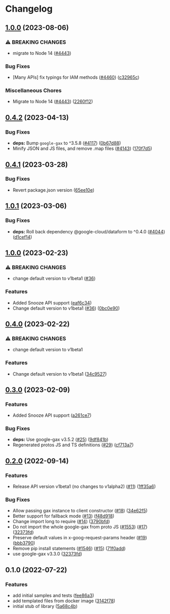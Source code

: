 # Changelog

## [1.0.0](https://github.com/googleapis/google-cloud-node/compare/dataform-v0.4.2...dataform-v1.0.0) (2023-08-06)


### ⚠ BREAKING CHANGES

* migrate to Node 14 ([#4443](https://github.com/googleapis/google-cloud-node/issues/4443))

### Bug Fixes

* [Many APIs] fix typings for IAM methods ([#4460](https://github.com/googleapis/google-cloud-node/issues/4460)) ([c32965c](https://github.com/googleapis/google-cloud-node/commit/c32965c0c4a5975ba37371ecd819d9cffb080aa5))


### Miscellaneous Chores

* Migrate to Node 14 ([#4443](https://github.com/googleapis/google-cloud-node/issues/4443)) ([2260f12](https://github.com/googleapis/google-cloud-node/commit/2260f12543d171bda95345e53475f5f0fdc45770))

## [0.4.2](https://github.com/googleapis/google-cloud-node/compare/dataform-v0.4.1...dataform-v0.4.2) (2023-04-13)


### Bug Fixes

* **deps:** Bump `google-gax` to ^3.5.8 ([#4117](https://github.com/googleapis/google-cloud-node/issues/4117)) ([0b67d88](https://github.com/googleapis/google-cloud-node/commit/0b67d883963643ce1b4f6d2ccd3e8d37adf6e029))
* Minify JSON and JS files, and remove .map files ([#4143](https://github.com/googleapis/google-cloud-node/issues/4143)) ([170f7d5](https://github.com/googleapis/google-cloud-node/commit/170f7d57b8fd344d182a8e758867b8124722eebc))

## [0.4.1](https://github.com/googleapis/google-cloud-node/compare/dataform-v1.0.1...dataform-v0.4.1) (2023-03-28)


### Bug Fixes

* Revert package.json version ([65ee10e](https://github.com/googleapis/google-cloud-node/commit/65ee10e09d7c69e00bdfd7be2a591c866873ceda))

## [1.0.1](https://github.com/googleapis/google-cloud-node/compare/dataform-v1.0.0...dataform-v1.0.1) (2023-03-06)


### Bug Fixes

* **deps:** Roll back dependency @google-cloud/dataform to ^0.4.0 ([#4044](https://github.com/googleapis/google-cloud-node/issues/4044)) ([d1cef14](https://github.com/googleapis/google-cloud-node/commit/d1cef14fabc0b1e3dbc957f70f383a5464f7c840))

## [1.0.0](https://github.com/googleapis/google-cloud-node/compare/dataform-v0.4.0...dataform-v1.0.0) (2023-02-23)


### ⚠ BREAKING CHANGES

* change default version to v1beta1 ([#36](https://github.com/googleapis/google-cloud-node/issues/36))

### Features

* Added Snooze API support ([eaf6c34](https://github.com/googleapis/google-cloud-node/commit/eaf6c343c401a132efc89fe21ec61664ae04fb8b))
* Change default version to v1beta1 ([#36](https://github.com/googleapis/google-cloud-node/issues/36)) ([0bc0e90](https://github.com/googleapis/google-cloud-node/commit/0bc0e904fa8890c60e61176f7e48fcbb58def595))

## [0.4.0](https://github.com/googleapis/nodejs-dataform/compare/v0.3.0...v0.4.0) (2023-02-22)


### ⚠ BREAKING CHANGES

* change default version to v1beta1

### Features

* Change default version to v1beta1 ([34c9527](https://github.com/googleapis/nodejs-dataform/commit/34c9527e36d1e148480f33942a5d7745e320ecca))

## [0.3.0](https://github.com/googleapis/nodejs-dataform/compare/v0.2.0...v0.3.0) (2023-02-09)


### Features

* Added Snooze API support ([a261ce7](https://github.com/googleapis/nodejs-dataform/commit/a261ce7bd7138b8b236699e63f5c6030ea3803f0))


### Bug Fixes

* **deps:** Use google-gax v3.5.2 ([#25](https://github.com/googleapis/nodejs-dataform/issues/25)) ([9df841b](https://github.com/googleapis/nodejs-dataform/commit/9df841b7a8e573e777428e649f60de2076ada2c1))
* Regenerated protos JS and TS definitions ([#29](https://github.com/googleapis/nodejs-dataform/issues/29)) ([cf713a7](https://github.com/googleapis/nodejs-dataform/commit/cf713a7d8b50323b33efbb0793fbe39c4faf5b89))

## [0.2.0](https://github.com/googleapis/nodejs-dataform/compare/v0.1.0...v0.2.0) (2022-09-14)


### Features

* Release API version v1beta1 (no changes to v1alpha2) ([#11](https://github.com/googleapis/nodejs-dataform/issues/11)) ([1ff35a6](https://github.com/googleapis/nodejs-dataform/commit/1ff35a6b63f9d64ea5f7d78a0022c1fab9c95411))


### Bug Fixes

* Allow passing gax instance to client constructor ([#18](https://github.com/googleapis/nodejs-dataform/issues/18)) ([34e62f5](https://github.com/googleapis/nodejs-dataform/commit/34e62f559325cf314e6c017da5f46b845a49ecef))
* Better support for fallback mode ([#13](https://github.com/googleapis/nodejs-dataform/issues/13)) ([f48d918](https://github.com/googleapis/nodejs-dataform/commit/f48d918863db5b1aeff084b562b087ce9b92e8ea))
* Change import long to require ([#14](https://github.com/googleapis/nodejs-dataform/issues/14)) ([3790bfd](https://github.com/googleapis/nodejs-dataform/commit/3790bfd0881957c089e22e372af19e172ade31eb))
* Do not import the whole google-gax from proto JS ([#1553](https://github.com/googleapis/nodejs-dataform/issues/1553)) ([#17](https://github.com/googleapis/nodejs-dataform/issues/17)) ([32373fd](https://github.com/googleapis/nodejs-dataform/commit/32373fd2c5b85df5517821d7105635bc3f7ec723))
* Preserve default values in x-goog-request-params header ([#19](https://github.com/googleapis/nodejs-dataform/issues/19)) ([bbb3790](https://github.com/googleapis/nodejs-dataform/commit/bbb379042b001ed4fcc49423cfcee126dcff9270))
* Remove pip install statements ([#1546](https://github.com/googleapis/nodejs-dataform/issues/1546)) ([#15](https://github.com/googleapis/nodejs-dataform/issues/15)) ([71f0add](https://github.com/googleapis/nodejs-dataform/commit/71f0add64a43424ee71c0bbe03f82bf78d98eb3c))
* use google-gax v3.3.0 ([32373fd](https://github.com/googleapis/nodejs-dataform/commit/32373fd2c5b85df5517821d7105635bc3f7ec723))

## 0.1.0 (2022-07-22)


### Features

* add initial samples and tests ([fee86a3](https://github.com/googleapis/nodejs-dataform/commit/fee86a37ea438da3285823db24ae52ddfbc4cca0))
* add templated files from docker image ([3142f78](https://github.com/googleapis/nodejs-dataform/commit/3142f780f4ce5403208ef2c8d248f5c62a05507c))
* initial stub of library ([5a68c4b](https://github.com/googleapis/nodejs-dataform/commit/5a68c4b37a9050d395b946cee40cb4ca255dd16c))
